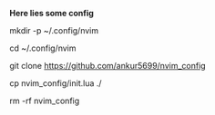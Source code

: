**Here lies some config**


mkdir -p ~/.config/nvim

cd ~/.config/nvim

git clone https://github.com/ankur5699/nvim_config

cp nvim_config/init.lua ./

rm -rf nvim_config
